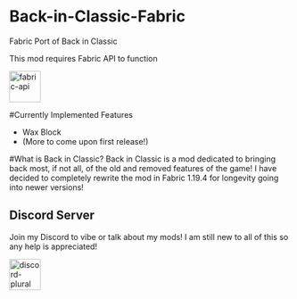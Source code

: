 # Back-in-Classic-Fabric
Fabric Port of Back in Classic

This mod requires Fabric API to function
<p>
  <a href="https://modrinth.com/mod/fabric-api" target="_blank">
    <img alt="fabric-api" height="56" src="https://cdn.modrinth.com/data/P7dR8mSH/icon.png">
  </a>
</p>

#Currently Implemented Features
- Wax Block
- (More to come upon first release!)

#What is Back in Classic?
Back in Classic is a mod dedicated to bringing back most, if not all, 
of the old and removed features of the game! I have decided to completely
rewrite the mod in Fabric 1.19.4 for longevity going into newer versions!

## Discord Server
Join my Discord to vibe or talk about my mods!
I am still new to all of this so any help is appreciated!

<a href="https://discord.gg/mSzkBrDFhQ" target="_blank">
  <img alt="discord-plural" height="56" src="https://static.wixstatic.com/media/8af083_56c62078c53b44e28661eb2457a529c8~mv2.png/v1/fill/w_515,h_161,al_c,usm_0.66_1.00_0.01/join-discord-png-10.png">
</a>
